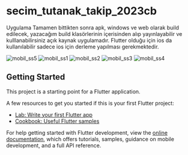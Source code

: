 # secim_tutanak_takip_2023cb

Uygulama Tamamen bittikten sonra apk, windows ve web olarak build edilecek, yazacağım build klasörlerinin içerisinden alıp yayınlayabilir ve kulllanabilirsiniz açık kaynak uygulamadır.
Flutter olduğu için ios da kullanılabilir sadece ios için derleme yapılması gerekmektedir.

![mobil_ss5](https://github.com/mrjake34/secim_tutanak_takip_2023cb/assets/121731273/f13ec5eb-3626-4810-b739-457d915e36c6)
![mobil_ss1](https://github.com/mrjake34/secim_tutanak_takip_2023cb/assets/121731273/b1ba5e69-f18e-4eb9-a83e-e44b4802fcb9)
![mobil_ss2](https://github.com/mrjake34/secim_tutanak_takip_2023cb/assets/121731273/c3e72d7a-178e-496c-a65f-f251770a44ab)
![mobil_ss3](https://github.com/mrjake34/secim_tutanak_takip_2023cb/assets/121731273/25a81895-e352-4ad3-a7ec-6a686387f20a)
![mobil_ss4](https://github.com/mrjake34/secim_tutanak_takip_2023cb/assets/121731273/a5a90c58-456b-4675-940a-9d71934d2a7a)


## Getting Started

This project is a starting point for a Flutter application.

A few resources to get you started if this is your first Flutter project:

- [Lab: Write your first Flutter app](https://docs.flutter.dev/get-started/codelab)
- [Cookbook: Useful Flutter samples](https://docs.flutter.dev/cookbook)

For help getting started with Flutter development, view the
[online documentation](https://docs.flutter.dev/), which offers tutorials,
samples, guidance on mobile development, and a full API reference.
